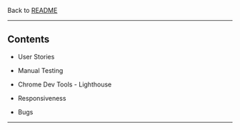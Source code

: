 Back to [README](README.md)

---

## Contents

- User Stories

- Manual Testing
- Chrome Dev Tools - Lighthouse
- Responsiveness
- Bugs

---

